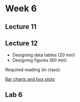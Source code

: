 # Week 6

## Lecture 11


## Lecture 12
- Designing data tables (20 min)
- Designing figures (60 min)

Required reading  (in class):

[Bar charts and box plots]()

## Lab 6
